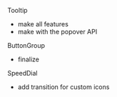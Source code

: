 
Tooltip
 - make all features
 - make with the popover API
  
ButtonGroup
 - finalize


SpeedDial
 - add transition for custom icons   